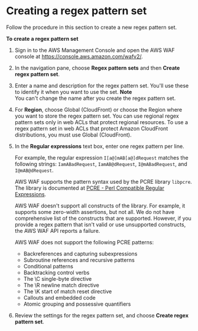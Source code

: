 # Creating a regex pattern set<a name="waf-regex-pattern-set-creating"></a>

Follow the procedure in this section to create a new regex pattern set\.

**To create a regex pattern set**

1. Sign in to the AWS Management Console and open the AWS WAF console at [https://console\.aws\.amazon\.com/wafv2/](https://console.aws.amazon.com/wafv2/)\. 

1. In the navigation pane, choose **Regex pattern sets** and then **Create regex pattern set**\. 

1. Enter a name and description for the regex pattern set\. You'll use these to identify it when you want to use the set\. 
**Note**  
You can't change the name after you create the regex pattern set\.

1. For **Region**, choose Global \(CloudFront\) or choose the Region where you want to store the regex pattern set\. You can use regional regex pattern sets only in web ACLs that protect regional resources\. To use a regex pattern set in web ACLs that protect Amazon CloudFront distributions, you must use Global \(CloudFront\)\. 

1. In the **Regular expressions** text box, enter one regex pattern per line\. 

   For example, the regular expression `I[a@]mAB[a@]dRequest` matches the following strings: `IamABadRequest`, `IamAB@dRequest`, `I@mABadRequest`, and `I@mAB@dRequest`\.

   AWS WAF supports the pattern syntax used by the PCRE library `libpcre`\. The library is documented at [PCRE \- Perl Compatible Regular Expressions](http://www.pcre.org/)\. 

   AWS WAF doesn't support all constructs of the library\. For example, it supports some zero\-width assertions, but not all\. We do not have comprehensive list of the constructs that are supported\. However, if you provide a regex pattern that isn't valid or use unsupported constructs, the AWS WAF API reports a failure\. 

   AWS WAF does not support the following PCRE patterns: 
   + Backreferences and capturing subexpressions
   + Subroutine references and recursive patterns
   + Conditional patterns
   + Backtracking control verbs
   + The \\C single\-byte directive
   + The \\R newline match directive
   + The \\K start of match reset directive
   + Callouts and embedded code
   + Atomic grouping and possessive quantifiers

1. Review the settings for the regex pattern set, and choose **Create regex pattern set**\.